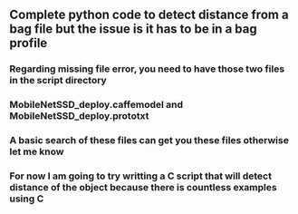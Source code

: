 ## Complete python code to detect distance from a bag file but the issue is it has to be in a bag profile

### Regarding missing file error, you need to have those two files in the script directory
### MobileNetSSD_deploy.caffemodel and MobileNetSSD_deploy.prototxt 
### A basic search of these files can get you these files otherwise let me know

### For now I am going to try writting a C script that will detect distance of the object because there is countless examples using C
